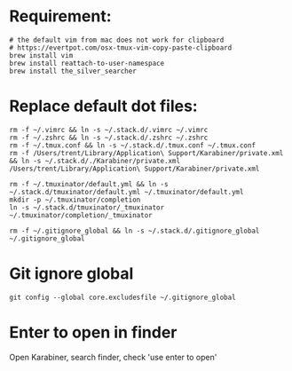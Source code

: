 # Requirement:

```
# the default vim from mac does not work for clipboard
# https://evertpot.com/osx-tmux-vim-copy-paste-clipboard
brew install vim
brew install reattach-to-user-namespace
brew install the_silver_searcher
```

# Replace default dot files:
```
rm -f ~/.vimrc && ln -s ~/.stack.d/.vimrc ~/.vimrc
rm -f ~/.zshrc && ln -s ~/.stack.d/.zshrc ~/.zshrc
rm -f ~/.tmux.conf && ln -s ~/.stack.d/.tmux.conf ~/.tmux.conf
rm -f /Users/trent/Library/Application\ Support/Karabiner/private.xml && ln -s ~/.stack.d/./Karabiner/private.xml /Users/trent/Library/Application\ Support/Karabiner/private.xml

rm -f ~/.tmuxinator/default.yml && ln -s ~/.stack.d/tmuxinator/default.yml ~/.tmuxinator/default.yml
mkdir -p ~/.tmuxinator/completion
ln -s ~/.stack.d/tmuxinator/_tmuxinator ~/.tmuxinator/completion/_tmuxinator

rm -f ~/.gitignore_global && ln -s ~/.stack.d/.gitignore_global ~/.gitignore_global
```

# Git ignore global
```
git config --global core.excludesfile ~/.gitignore_global
```

# Enter to open in finder
Open Karabiner, search finder, check 'use enter to open'
